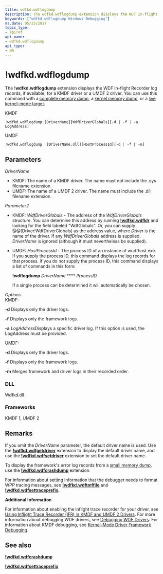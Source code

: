 ```yaml
---
title: wdfkd.wdflogdump
description: The wdfkd.wdflogdump extension displays the WDF In-flight Recorder log records, if available, for a KMDF driver or a UMDF 2 driver. 
keywords: ["wdfkd.wdflogdump Windows Debugging"]
ms.date: 05/23/2017
topic_type:
- apiref
api_name:
- wdfkd.wdflogdump
api_type:
- NA
---
```


# !wdfkd.wdflogdump


The **!wdfkd.wdflogdump** extension displays the WDF In-flight Recorder log records, if available, for a KMDF driver or a UMDF 2 driver. You can use this command with a [complete memory dump](complete-memory-dump.md), a [kernel memory dump](kernel-memory-dump.md), or a [live kernel-mode target](live-kernel-mode-targets.md).

KMDF

```dbgcmd
!wdfkd.wdflogdump [DriverName][WdfDriverGlobals][-d | -f | -a LogAddress]
```

UMDF

```dbgcmd
!wdfkd.wdflogdump  [DriverName.dll][HostProcessId][-d | -f | -m]
```

## <span id="Parameters"></span><span id="parameters"></span><span id="PARAMETERS"></span>Parameters


<span id="_______DriverName______"></span><span id="_______drivername______"></span><span id="_______DRIVERNAME______"></span> *DriverName*   
-   KMDF: The name of a KMDF driver. The name must not include the .sys filename extension.
-   UMDF: The name of a UMDF 2 driver. The name must include the .dll filename extension.

<span id="_______Parameter2______"></span><span id="_______parameter2______"></span><span id="_______PARAMETER2______"></span> *Parameter2*   
-   KMDF: *WdfDriverGlobals* - The address of the *WdfDriverGlobals* structure. You can determine this address by running [**!wdfkd.wdfldr**](-wdfkd-wdfldr.md) and looking for the field labeled "WdfGlobals". Or, you can supply @@(Driver!WdfDriverGlobals) as the address value, where *Driver* is the name of the driver. If any *WdfDriverGlobals* address is supplied, *DriverName* is ignored (although it must nevertheless be supplied).
-   UMDF: *HostProcessId* - The process ID of an instance of wudfhost.exe. If you supply the process ID, this command displays the log records for that process. If you do not supply the process ID, this command displays a list of commands in this form:

    **!wdflogdump** *DriverName* **** *ProcessID*

    If a single process can be determined it will automatically be chosen.

<span id="_______Options______"></span><span id="_______options______"></span><span id="_______OPTIONS______"></span> *Options*   
KMDF:

**-d** Displays only the driver logs.

**-f** Displays only the framework logs.

**-a** *LogAddress*Displays a specific driver log. If this option is used, the LogAddress must be provided.

UMDF:

**-d** Displays only the driver logs.

**-f** Displays only the framework logs.

**-m** Merges framework and driver logs in their recorded order.

### <span id="DLL"></span><span id="dll"></span>DLL

Wdfkd.dll

### <span id="Frameworks"></span><span id="frameworks"></span><span id="FRAMEWORKS"></span>Frameworks

KMDF 1, UMDF 2

## Remarks

If you omit the *DriverName* parameter, the default driver name is used. Use the [**!wdfkd.wdfgetdriver**](-wdfkd-wdfgetdriver.md) extension to display the default driver name, and use the [**!wdfkd.wdfsetdriver**](-wdfkd-wdfsetdriver.md) extension to set the default driver name.

To display the framework's error log records from a [small memory dump](small-memory-dump.md), use the [**!wdfkd.wdfcrashdump**](-wdfkd-wdfcrashdump.md) extension.

For information about setting information that the debugger needs to format WPP tracing messages, see [**!wdfkd.wdftmffile**](-wdfkd-wdftmffile.md) and [**!wdfkd.wdfsettraceprefix**](-wdfkd-wdfsettraceprefix.md).

**Additional Information**

For information about enabling the inflight trace recorder for your driver, see [Using Inflight Trace Recorder (IFR) in KMDF and UMDF 2 Drivers](../wdf/using-wpp-software-tracing-in-kmdf-and-umdf-2-drivers.md). For more information about debugging WDF drivers, see [Debugging WDF Drivers](./debug-universal-drivers---step-by-step-lab--echo-kernel-mode-.md). For information about KMDF debugging, see [Kernel-Mode Driver Framework Debugging](kernel-mode-driver-framework-debugging.md).

## <span id="see_also"></span>See also


[**!wdfkd.wdfcrashdump**](-wdfkd-wdfcrashdump.md)

[**!wdfkd.wdfsettraceprefix**](-wdfkd-wdfsettraceprefix.md)

